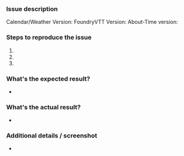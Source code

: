 ### Issue description



Calendar/Weather Version: 
FoundryVTT Version: 
About-Time version: 

### Steps to reproduce the issue

1. 
2. 
3. 


### What's the expected result?

- 


### What's the actual result?

- 


### Additional details / screenshot

- 
